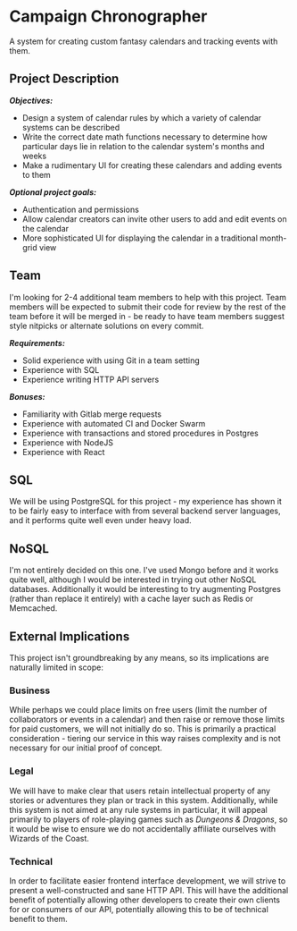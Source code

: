 # Campaign Chronographer

A system for creating custom fantasy calendars and tracking events with them.

## Project Description

***Objectives:***
 - Design a system of calendar rules by which a variety of calendar systems can be described
 - Write the correct date math functions necessary to determine how particular days lie in relation to the calendar system's months and weeks
 - Make a rudimentary UI for creating these calendars and adding events to them

***Optional project goals:***
 - Authentication and permissions
 - Allow calendar creators can invite other users to add and edit events on the calendar
 - More sophisticated UI for displaying the calendar in a traditional month-grid view

## Team

I'm looking for 2-4 additional team members to help with this project.  Team members will be expected to submit their code for review by the rest of the team before it will be merged in - be ready to have team members suggest style nitpicks or alternate solutions on every commit.

***Requirements:***

 - Solid experience with using Git in a team setting
 - Experience with SQL
 - Experience writing HTTP API servers

***Bonuses:***

 - Familiarity with Gitlab merge requests
 - Experience with automated CI and Docker Swarm
 - Experience with transactions and stored procedures in Postgres
 - Experience with NodeJS
 - Experience with React

## SQL

We will be using PostgreSQL for this project - my experience has shown it to be fairly easy to interface with from several backend server languages, and it performs quite well even under heavy load.

## NoSQL

I'm not entirely decided on this one.  I've used Mongo before and it works quite well, although I would be interested in trying out other NoSQL databases.  Additionally it would be interesting to try augmenting Postgres (rather than replace it entirely) with a cache layer such as Redis or Memcached.

## External Implications

This project isn't groundbreaking by any means, so its implications are naturally limited in scope:

### Business

While perhaps we could place limits on free users (limit the number of collaborators or events in a calendar) and then raise or remove those limits for paid customers, we will not initially do so.  This is primarily a practical consideration - tiering our service in this way raises complexity and is not necessary for our initial proof of concept.

### Legal

We will have to make clear that users retain intellectual property of any stories or adventures they plan or track in this system.  Additionally, while this system is not aimed at any rule systems in particular, it will appeal primarily to players of role-playing games such as _Dungeons & Dragons_, so it would be wise to ensure we do not accidentally affiliate ourselves with Wizards of the Coast. 

### Technical

In order to facilitate easier frontend interface development, we will strive to present a well-constructed and sane HTTP API.  This will have the additional benefit of potentially allowing other developers to create their own clients for or consumers of our API, potentially allowing this to be of technical benefit to them.

